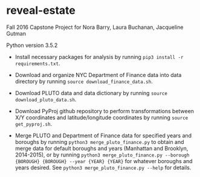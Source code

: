 # reveal-estate
Fall 2016 Capstone Project for Nora Barry, Laura Buchanan, Jacqueline Gutman

Python version 3.5.2

* Install necessary packages for analysis by running `pip3 install -r requirements.txt`.

* Download and organize NYC Department of Finance data into data directory by running `source download_finance_data.sh`.

* Download PLUTO data and data dictionary by running `source download_pluto_data.sh`.

* Download PyProj github repository to perform transformations between X/Y coordinates and latitude/longitude coordinates by running `source get_pyproj.sh`.

* Merge PLUTO and Department of Finance data for specified years and boroughs by running `python3 merge_pluto_finance.py` to obtain and merge data for default boroughs and years (Manhattan and Brooklyn, 2014-2015), or by running `python3 merge_pluto_finance.py --borough {BOROUGH} {BOROUGH} --year {YEAR} {YEAR}` for whatever boroughs and years desired. See `python3 merge_pluto_finance.py --help` for details.
